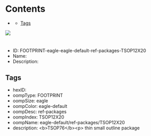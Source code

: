 



Contents
========

* [](#)
	* [Tags](#tags)
  
![][im]
# 

- ID: FOOTPRINT-eagle-eagle-default-ref-packages-TSOP12X20
- Name: 
- Description: 

## Tags

- hexID: 
- oompType: FOOTPRINT
- oompSize: eagle
- oompColor: eagle-default
- oompDesc: ref-packages
- oompIndex: TSOP12X20
- oompName: eagle-default/ref-packages/TSOP12X20
- description: &lt;b&gt;TSOP76&lt;/b&gt;&lt;p&gt;&#xD;
thin small outline package



[im]: image.png
